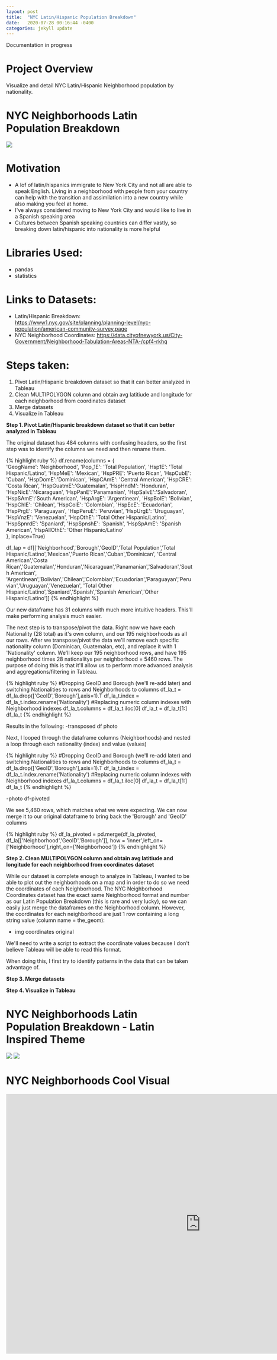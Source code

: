 ```yaml
---
layout: post
title:  "NYC Latin/Hispanic Population Breakdown"
date:   2020-07-28 00:16:44 -0400
categories: jekyll update
---
```

Documentation in progress

# Project Overview
Visualize and detail NYC Latin/Hispanic Neighborhood population by nationality.

# NYC Neighborhoods Latin Population Breakdown
<img src="/assets/img/NYC-Latin-White.png">

# Motivation
- A lof of latin/hispanics immigrate to New York City and not all are able to speak English. Living in a neighborhood with people from your country can help with the transition and assimilation into a new country while also making you feel at home. 
- I've always considered moving to New York City and would like to live in a Spanish speaking area
- Cultures between Spanish speaking countries can differ vastly, so breaking down latin/hispanic into nationality is more helpful

# Libraries Used:
- pandas
- statistics

# Links to Datasets:
- Latin/Hispanic Breakdown: https://www1.nyc.gov/site/planning/planning-level/nyc-population/american-community-survey.page
- NYC Neighborhood Coordinates: https://data.cityofnewyork.us/City-Government/Neighborhood-Tabulation-Areas-NTA-/cpf4-rkhq

# Steps taken:
1. Pivot Latin/Hispanic breakdown dataset so that it can better analyzed in Tableau
2. Clean MULTIPOLYGON column and obtain avg latitiude and longitude for each neighborhood from coordinates dataset
3. Merge datasets
4. Visualize in Tableau

**Step 1. Pivot Latin/Hispanic breakdown dataset so that it can better analyzed in Tableau**

The original dataset has 484 columns with confusing headers, so the first step was to identify the columns we need and then rename them.

{% highlight ruby %}
df.rename(columns = {    
    'GeogName': 'Neighborhood',
    'Pop_1E': 'Total Population',
    'Hsp1E': 'Total Hispanic/Latino',
    'HspMeE': 'Mexican',
    'HspPRE': 'Puerto Rican',
    'HspCubE': 'Cuban',
    'HspDomE':'Dominican',
    'HspCAmE': 'Central American',
    'HspCRE': 'Costa Rican',
    'HspGuatmE':'Guatemalan',
    'HspHndM': 'Honduran',
    'HspNicE':'Nicaraguan',
    'HspPanE':'Panamanian',
    'HspSalvE':'Salvadoran',
    'HspSAmE':'South American',
    'HspArgE': 'Argentinean',
    'HspBolE': 'Bolivian',
    'HspChlE': 'Chilean',
    'HspColE': 'Colombian',
    'HspEcE': 'Ecuadorian',
    'HspPrgE': 'Paraguayan',
    'HspPeruE': 'Peruvian',
    'HspUrgE': 'Uruguayan',
    'HspVnzE': 'Venezuelan',
    'HspOthE': 'Total Other Hispanic/Latino',
    'HspSpnrdE': 'Spaniard',
    'HspSpnshE': 'Spanish',
    'HspSpAmE': 'Spanish American',
    'HspAllOthE': 'Other Hispanic/Latino'        
}, inplace=True)

df_lap = df[['Neighborhood','Borough','GeoID','Total Population','Total Hispanic/Latino','Mexican','Puerto Rican','Cuban','Dominican',
'Central American','Costa Rican','Guatemalan','Honduran','Nicaraguan','Panamanian','Salvadoran','South American',
'Argentinean','Bolivian','Chilean','Colombian','Ecuadorian','Paraguayan','Peruvian','Uruguayan','Venezuelan',
'Total Other Hispanic/Latino','Spaniard','Spanish','Spanish American','Other Hispanic/Latino']]
{% endhighlight %}

Our new dataframe has 31 columns with much more intuitive headers. This'll make performing analysis much easier. 

The next step is to transpose/pivot the data. Right now we have each Nationality (28 total) as it's own column, and our 195 neighborhoods as all our rows. After we transpose/pivot the data we'll remove each specific nationality column (Dominican, Guatemalan, etc), and replace it with 1 'Nationality' column. We'll keep our 195 neighborhood rows, and have 195 neighborhood times 28 nationalitys per neighborhood = 5460 rows. The purpose of doing this is that it'll allow us to perform more advanced analysis and aggregations/filtering in Tableau. 

{% highlight ruby %}
#Dropping GeoID and Borough (we'll re-add later) and switching Nationalities to rows and Neighborhoods to columns
df_la_t = df_la.drop(['GeoID','Borough'],axis=1).T
df_la_t.index = df_la_t.index.rename('Nationality')
#Replacing numeric column indexes with Neighborhood indexes
df_la_t.columns = df_la_t.iloc[0]
df_la_t = df_la_t[1:]
df_la_t
{% endhighlight %}

Results in the following:
-transposed df photo

Next, I looped through the dataframe columns (Neighborhoods) and nested a loop through each nationality (index) and value (values)

{% highlight ruby %}
#Dropping GeoID and Borough (we'll re-add later) and switching Nationalities to rows and Neighborhoods to columns
df_la_t = df_la.drop(['GeoID','Borough'],axis=1).T
df_la_t.index = df_la_t.index.rename('Nationality')
#Replacing numeric column indexes with Neighborhood indexes
df_la_t.columns = df_la_t.iloc[0]
df_la_t = df_la_t[1:]
df_la_t
{% endhighlight %}

-photo df-pivoted

We see 5,460 rows, which matches what we were expecting.
We can now merge it to our original dataframe to bring back the 'Borough' and 'GeoID' columns

{% highlight ruby %}
df_la_pivoted = pd.merge(df_la_pivoted, df_la[['Neighborhood','GeoID','Borough']], how = 'inner',left_on=['Neighborhood'],right_on=['Neighborhood'])
{% endhighlight %}

**Step 2. Clean MULTIPOLYGON column and obtain avg latitiude and longitude for each neighborhood from coordinates dataset**

While our dataset is complete enough to analyze in Tableau, I wanted to be able to plot out the neighborhoods on a map and in order to do so we need the coordinates of each Neighborhood. The NYC Neighborhood Coordinates dataset has the exact same Neighborhood format and number as our Latin Population Breakdown (this is rare and very lucky), so we can easily just merge the dataframes on the Neighborhood column. However, the coordinates for each neighborhood are just 1 row containing a long string value (column name = the_geom):

- img coordinates original

We'll need to write a script to extract the coordinate values because I don't believe Tableau will be able to read this format.

When doing this, I first try to identify patterns in the data that can be taken advantage of.

**Step 3. Merge datasets**


**Step 4. Visualize in Tableau**



# NYC Neighborhoods Latin Population Breakdown - Latin Inspired Theme
<img src="/assets/img/NYC-Latin-Black.png">
<img src="/assets/img/NYC-Latin-Yellow.png">

# NYC Neighborhoods Cool Visual
<iframe frameborder="0" height="700" width="1050" scrolling="no" src="https://public.tableau.com/views/NYCNeighborhoods/Dashboard2?:language=en&:display_count=y&publish=yes&:origin=viz_share_link:showVizHome=no&:embed=yes"> </iframe>
